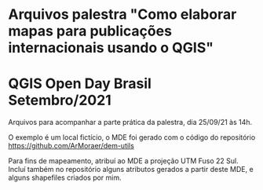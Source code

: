 # Arquivos palestra "Como elaborar mapas para publicações internacionais usando o QGIS" 
# QGIS Open Day Brasil Setembro/2021

Arquivos para acompanhar a parte prática da palestra, dia 25/09/21 às 14h.

O exemplo é um local fictício, o MDE foi gerado com o código do repositório 
https://github.com/ArMoraer/dem-utils

Para fins de mapeamento, atribuí ao MDE a projeção UTM Fuso 22 Sul.
Incluí também no repositório alguns atributos gerados a partir deste MDE, e alguns shapefiles criados por mim.
